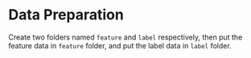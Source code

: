 # Data Preparation

Create two folders named `feature` and `label` respectively, then put the feature data in `feature` folder, and put the label data in `label` folder.


